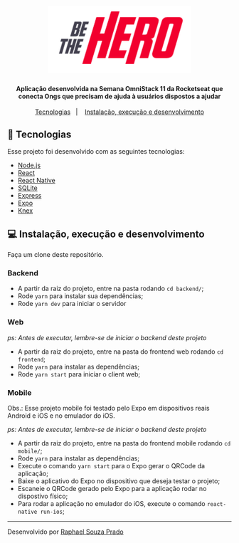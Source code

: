 <h1 align="center">
  <img alt="Be The Hero" height="150" title="BeTheHero" src="logo.png" />
</h1>

<div align="center">

  #### Aplicação desenvolvida na Semana OmniStack 11 da Rocketseat que conecta Ongs que precisam de ajuda à usuários dispostos a ajudar
</div>

<p align="center">
  <a href="#rocket-tecnologias">Tecnologias</a>&nbsp;&nbsp;&nbsp;|&nbsp;&nbsp;&nbsp;
  <a href="#computer-instalação-execução-e-desenvolvimento">Instalação, execução e desenvolvimento</a>
</p>

## :rocket: Tecnologias

Esse projeto foi desenvolvido com as seguintes tecnologias:

- [Node.js](https://nodejs.org/en/)
- [React](https://reactjs.org/)
- [React Native](https://reactnative.dev/)
- [SQLite](https://www.sqlite.org/index.html)
- [Express](https://github.com/expressjs/express)
- [Expo](https://expo.io/)
- [Knex](http://knexjs.org/)

## :computer: Instalação, execução e desenvolvimento

Faça um clone deste repositório.

### Backend

- A partir da raiz do projeto, entre na pasta rodando `cd backend/`;
- Rode `yarn` para instalar sua dependências;
- Rode `yarn dev` para iniciar o servidor 

### Web

_ps: Antes de executar, lembre-se de iniciar o backend deste projeto_

- A partir da raiz do projeto, entre na pasta do frontend web rodando `cd frontend`;
- Rode `yarn` para instalar as dependências;
- Rode `yarn start` para iniciar o client web;

### Mobile

Obs.: Esse projeto mobile foi testado pelo Expo em dispositivos reais Android e iOS e no emulador do iOS.

_ps: Antes de executar, lembre-se de iniciar o backend deste projeto_

- A partir da raiz do projeto, entre na pasta do frontend mobile rodando `cd mobile/`;
- Rode `yarn` para instalar as dependências;
- Execute o comando `yarn start` para o Expo gerar o QRCode da aplicação;
- Baixe o aplicativo do Expo no dispositivo que deseja testar o projeto;
- Escaneie o QRCode gerado pelo Expo para a aplicação rodar no dispostivo físico;
- Para rodar a aplicação no emulador do iOS, execute o comando `react-native run-ios`;

---

Desenvolvido por [Raphael Souza Prado](https://www.linkedin.com/in/raphaelpradooliveira/)

